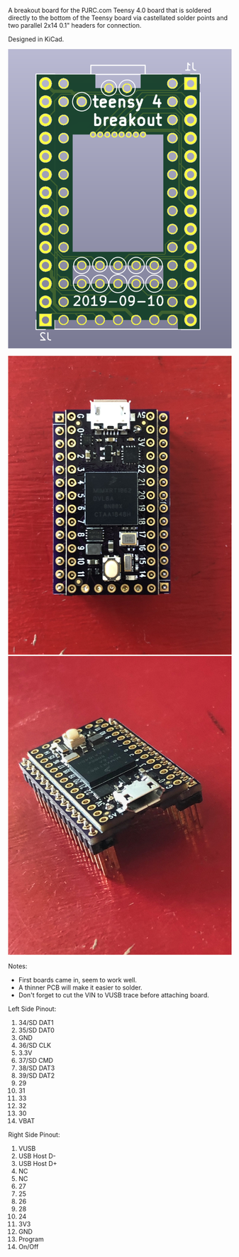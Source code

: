 A breakout board for the PJRC.com Teensy 4.0 board that is soldered directly to the bottom of the Teensy board via castellated solder points and two parallel 2x14 0.1" headers for connection.

Designed in KiCad.

![breakout render](teensy4_header_breakout_render.png)

![breakout photo](teensy4_header_breakout_photo.jpg)
![breakout photo](teensy4_header_breakout_photo2.jpg)

Notes:

- First boards came in, seem to work well.
- A thinner PCB will make it easier to solder.
- Don't forget to cut the VIN to VUSB trace before attaching board.

Left Side Pinout:

1. 34/SD DAT1
2. 35/SD DAT0
3. GND
4. 36/SD CLK
5. 3.3V
6. 37/SD CMD
7. 38/SD DAT3
8. 39/SD DAT2
9. 29
10. 31
11. 33
12. 32
13. 30
14. VBAT

Right Side Pinout:

1. VUSB
2. USB Host D-
3. USB Host D+
4. NC
5. NC
6. 27
7. 25
8. 26
9. 28
10. 24
11. 3V3
12. GND
13. Program
14. On/Off
